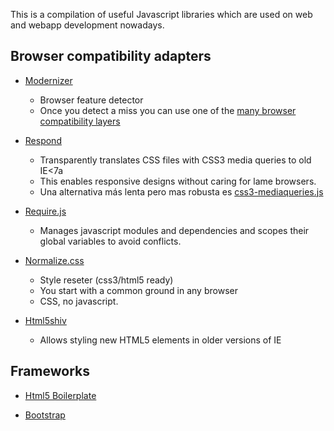 This is a compilation of useful Javascript libraries
which are used on web and webapp development nowadays.


## Browser compatibility adapters

* [Modernizer](http://modernizr.com/)
	* Browser feature detector
	* Once you detect a miss you can use one of the [many browser compatibility layers](https://github.com/Modernizr/Modernizr/wiki/HTML5-Cross-Browser-Polyfills)

* [Respond](https://github.com/scottjehl/Respond/)
	* Transparently translates CSS files with CSS3 media queries to old IE<7a
	* This enables responsive designs without caring for lame browsers.
	* Una alternativa más lenta pero mas robusta es [css3-mediaqueries.js](http://code.google.com/p/css3-mediaqueries-js/)

* [Require.js](http://requirejs.org/)
	* Manages javascript modules and dependencies and scopes their global variables to avoid conflicts.

* [Normalize.css](http://necolas.github.io/normalize.css/)
	* Style reseter (css3/html5 ready)
	* You start with a common ground in any browser
	* CSS, no javascript.

* [Html5shiv](https://github.com/afarkas/html5shiv)
	* Allows styling new HTML5 elements in older versions of IE


## Frameworks

* [Html5 Boilerplate](http://html5boilerplate.com/)

* [Bootstrap](http://getbootstrap.com/)






